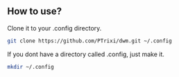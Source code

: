 ## How to use?
Clone it to your .config directory.
```bash
git clone https://github.com/PTrixi/dwm.git ~/.config
```
If you dont have a directory called .config, just make it.
```bash
mkdir ~/.config
```

